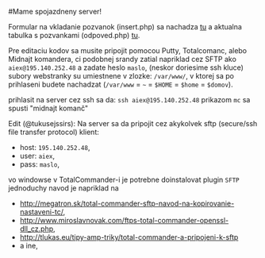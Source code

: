 #Mame spojazdneny server!

Formular na vkladanie pozvanok (insert.php) sa nachadza [tu](http://195.140.254.159/insert.php) a aktualna tabulka s pozvankami (odpoved.php) [tu](http://195.140.254.159/odpoved.php).

Pre editaciu kodov sa musite pripojit pomocou Putty, Totalcomanc, alebo Midnajt komandera,
ci podobnej srandy zatial napriklad cez SFTP ako `aiex@195.140.252.48` a zadate heslo `maslo`,
(neskor doriesime ssh kluce) subory webstranky su umiestnene v zlozke: `/var/www/`, v ktorej sa po prihlaseni budete nachadzat (`/var/www` = `~` = `$HOME` = `$home` = `$domov`).

prihlasit na server cez ssh sa da: `ssh aiex@195.140.252.48`
prikazom `mc` sa spusti "midnajt komanč"  

Edit (@tukusejssirs): Na server sa da pripojit cez akykolvek sftp (secure/ssh file transfer protocol) klient:
- host: `195.140.252.48`,
- user: `aiex`,
- pass: `maslo`,

vo windowse v TotalCommander-i je potrebne doinstalovat plugin `SFTP` 
jednoduchy navod je napriklad na
- http://megatron.sk/total-commander-sftp-navod-na-kopirovanie-nastaveni-tc/,
- http://www.miroslavnovak.com/ftps-total-commander-openssl-dll_cz.php,
- http://tlukas.eu/tipy-amp-triky/total-commander-a-pripojeni-k-sftp
- a ine,
